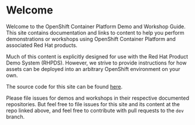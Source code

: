 # Welcome

Welcome to the OpenShift Container Platform Demo and Workshop Guide. This
site contains documentation and links to content to help you perform
demonstrations or workshops using OpenShift Container Platform and associated
Red Hat products.

Much of this content is explicitly designed for use with the Red Hat Product
Demo System (RHPDS). However, we strive to provide instructions for how
assets can be deployed into an arbitrary OpenShift environment on your own.

The source code for this site can be found [here](https://github.com/OpenShiftDemos/demo-guide).

Please file issues for demos and workshops in their respective documented
repositories. But feel free to file issues for this site and its content at
the repo linked above, and feel free to contribute with pull requests to the
`dev` branch.